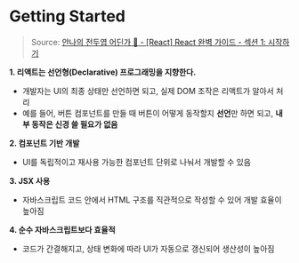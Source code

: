 # Getting Started

> Source: [안나의 전두엽 어딘가 🧠 - [React] React 완벽 가이드 - 섹션 1: 시작하기](https://dksek3050.tistory.com/132)

**1. 리액트는 선언형(Declarative) 프로그래밍을 지향한다.**

- 개발자는 UI의 최종 상태만 선언하면 되고, 실제 DOM 조작은 리액트가 알아서 처리
- 예를 들어, 버튼 컴포넌트를 만들 때 버튼이 어떻게 동작할지 **선언**만 하면 되고, **내부 동작은 신경 쓸 필요가 없음**

**2. 컴포넌트 기반 개발**

- UI를 독립적이고 재사용 가능한 컴포넌트 단위로 나눠서 개발할 수 있음

**3. JSX 사용**

- 자바스크립트 코드 안에서 HTML 구조를 직관적으로 작성할 수 있어 개발 효율이 높아짐

**4. 순수 자바스크립트보다 효율적**

- 코드가 간결해지고, 상태 변화에 따라 UI가 자동으로 갱신되어 생산성이 높아짐
